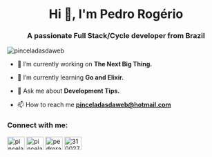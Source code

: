 <h1 align="center">Hi 👋, I'm Pedro Rogério</h1>
<h3 align="center">A passionate Full Stack/Cycle developer from Brazil</h3>

<p align="left"> <img src="https://komarev.com/ghpvc/?username=pinceladasdaweb" alt="pinceladasdaweb" /> </p>

- 🔭 I’m currently working on **The Next Big Thing.**

- 🌱 I’m currently learning **Go and Elixir.**

- 💬 Ask me about **Development Tips.**

- 📫 How to reach me **pinceladasdaweb@hotmail.com**

<p align="left">
<h3 align="left">Connect with me:</h3>
<a href="https://dev.to/pinceladasdaweb" target="blank"><img align="center" src="https://cdn.jsdelivr.net/npm/simple-icons@3.0.1/icons/dev-dot-to.svg" alt="pinceladasdaweb" height="30" width="40" /></a>
<a href="https://twitter.com/pinceladasdaweb" target="blank"><img align="center" src="https://cdn.jsdelivr.net/npm/simple-icons@3.0.1/icons/twitter.svg" alt="pinceladasdaweb" height="30" width="40" /></a>
<a href="https://linkedin.com/in/pedrorassis" target="blank"><img align="center" src="https://cdn.jsdelivr.net/npm/simple-icons@3.0.1/icons/linkedin.svg" alt="pedrorassis" height="30" width="40" /></a>
<a href="https://stackoverflow.com/users/3100272" target="blank"><img align="center" src="https://cdn.jsdelivr.net/npm/simple-icons@3.0.1/icons/stackoverflow.svg" alt="3100272" height="30" width="40" /></a>
</p>
